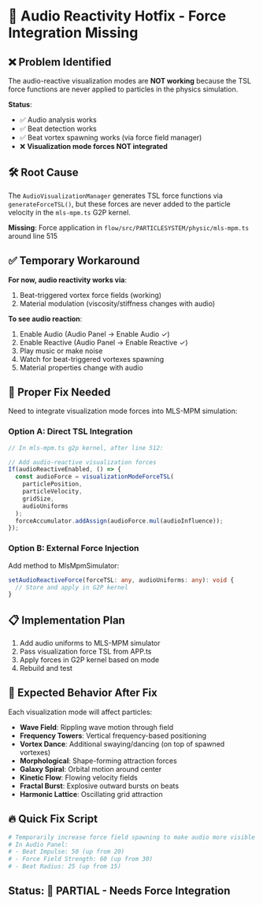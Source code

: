 # 🔧 Audio Reactivity Hotfix - Force Integration Missing

## ❌ Problem Identified

The audio-reactive visualization modes are **NOT working** because the TSL force functions are never applied to particles in the physics simulation.

**Status**: 
- ✅ Audio analysis works
- ✅ Beat detection works  
- ✅ Beat vortex spawning works (via force field manager)
- ❌ **Visualization mode forces NOT integrated**

## 🛠️ Root Cause

The `AudioVisualizationManager` generates TSL force functions via `generateForceTSL()`, but these forces are never added to the particle velocity in the `mls-mpm.ts` G2P kernel.

**Missing**: Force application in `flow/src/PARTICLESYSTEM/physic/mls-mpm.ts` around line 515

## ✅ Temporary Workaround

**For now, audio reactivity works via**:
1. Beat-triggered vortex force fields (working)
2. Material modulation (viscosity/stiffness changes with audio)

**To see audio reaction**:
1. Enable Audio (Audio Panel → Enable Audio ✓)
2. Enable Reactive (Audio Panel → Enable Reactive ✓)
3. Play music or make noise
4. Watch for beat-triggered vortexes spawning
5. Material properties change with audio

## 🔧 Proper Fix Needed

Need to integrate visualization mode forces into MLS-MPM simulation:

### Option A: Direct TSL Integration
```typescript
// In mls-mpm.ts g2p kernel, after line 512:

// Add audio-reactive visualization forces
If(audioReactiveEnabled, () => {
  const audioForce = visualizationModeForceTSL(
    particlePosition,
    particleVelocity,
    gridSize,
    audioUniforms
  );
  forceAccumulator.addAssign(audioForce.mul(audioInfluence));
});
```

### Option B: External Force Injection
Add method to MlsMpmSimulator:
```typescript
setAudioReactiveForce(forceTSL: any, audioUniforms: any): void {
  // Store and apply in G2P kernel
}
```

## 📋 Implementation Plan

1. Add audio uniforms to MLS-MPM simulator
2. Pass visualization force TSL from APP.ts
3. Apply forces in G2P kernel based on mode
4. Rebuild and test

## 🎯 Expected Behavior After Fix

Each visualization mode will affect particles:
- **Wave Field**: Rippling wave motion through field
- **Frequency Towers**: Vertical frequency-based positioning
- **Vortex Dance**: Additional swaying/dancing (on top of spawned vortexes)
- **Morphological**: Shape-forming attraction forces
- **Galaxy Spiral**: Orbital motion around center
- **Kinetic Flow**: Flowing velocity fields
- **Fractal Burst**: Explosive outward bursts on beats
- **Harmonic Lattice**: Oscillating grid attraction

## 🔥 Quick Fix Script

```bash
# Temporarily increase force field spawning to make audio more visible
# In Audio Panel:
# - Beat Impulse: 50 (up from 20)
# - Force Field Strength: 60 (up from 30)
# - Beat Radius: 25 (up from 15)
```

## Status: 🚧 PARTIAL - Needs Force Integration

